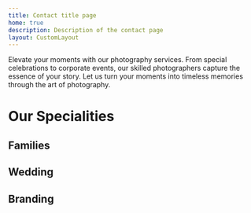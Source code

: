 ```yaml
---
title: Contact title page
home: true
description: Description of the contact page
layout: CustomLayout
---
```


Elevate your moments with our photography services. From special celebrations to corporate events, our skilled photographers capture the essence of your story. Let us turn your moments into timeless memories through the art of photography.

# Our Specialities

## Families

## Wedding

## Branding
